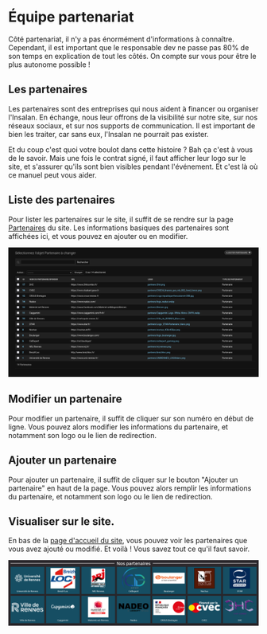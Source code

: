 # Équipe partenariat

Côté partenariat, il n'y a pas énormément d'informations à connaître. Cependant,
il est important que le responsable dev ne passe pas 80% de son temps en
explication de tout les côtés. On compte sur vous pour être le plus autonome
possible !

## Les partenaires

Les partenaires sont des entreprises qui nous aident à financer ou organiser
l'Insalan. En échange, nous leur offrons de la visibilité sur notre site, sur
nos réseaux sociaux, et sur nos supports de communication. Il est important de
bien les traiter, car sans eux, l'Insalan ne pourrait pas exister.

Et du coup c'est quoi votre boulot dans cette histoire ? Bah ça c'est à vous de
le savoir. Mais une fois le contrat signé, il faut afficher leur logo sur le
site, et s'assurer qu'ils sont bien visibles pendant l'événement. Et c'est là où
ce manuel peut vous aider.

## Liste des partenaires

Pour lister les partenaires sur le site, il suffit de se rendre sur la page
[Partenaires](https://api.insalan.fr/v1/admin/partner/partner/) du site. Les
informations basiques des partenaires sont affichées ici, et vous pouvez en
ajouter ou en modifier.

![Liste des partenaires](../assets/images/partenaires.png)

## Modifier un partenaire

Pour modifier un partenaire, il suffit de cliquer sur son numéro en début de
ligne. Vous pouvez alors modifier les informations du partenaire, et notamment
son logo ou le lien de redirection.

## Ajouter un partenaire

Pour ajouter un partenaire, il suffit de cliquer sur le bouton "Ajouter un
partenaire" en haut de la page. Vous pouvez alors remplir les informations du
partenaire, et notamment son logo ou le lien de redirection.

## Visualiser sur le site.

En bas de la [page d'accueil du site](https://insalan.fr), vous pouvez voir les
partenaires que vous avez ajouté ou modifié. Et voilà ! Vous savez tout ce qu'il
faut savoir.

![Partenaires sur le site](../assets/images/partenaires-site.png)